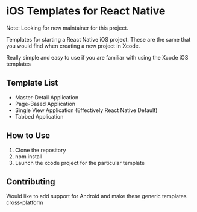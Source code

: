 # iOS Templates for React Native

Note: Looking for new maintainer for this project.

Templates for starting a React Native iOS project. These are the same that you would find when creating a new project in Xcode.

Really simple and easy to use if you are familiar with using the Xcode iOS templates

## Template List
* Master-Detail Application
* Page-Based Application
* Single View Application (Effectively React Native Default)
* Tabbed Application

## How to Use
1. Clone the repository
2. npm install
3. Launch the xcode project for the particular template

## Contributing

Would like to add support for Android and make these generic templates cross-platform
